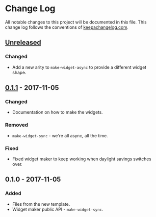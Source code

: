 # Change Log
All notable changes to this project will be documented in this file. This change log follows the conventions of [keepachangelog.com](http://keepachangelog.com/).

## [Unreleased]
### Changed
- Add a new arity to `make-widget-async` to provide a different widget shape.

## [0.1.1] - 2017-11-05
### Changed
- Documentation on how to make the widgets.

### Removed
- `make-widget-sync` - we're all async, all the time.

### Fixed
- Fixed widget maker to keep working when daylight savings switches over.

## 0.1.0 - 2017-11-05
### Added
- Files from the new template.
- Widget maker public API - `make-widget-sync`.

[Unreleased]: https://github.com/your-name/clojure-popbook/compare/0.1.1...HEAD
[0.1.1]: https://github.com/your-name/clojure-popbook/compare/0.1.0...0.1.1
